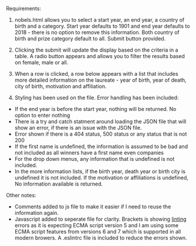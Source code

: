 Requirements:

1. nobels.html allows you to select a start year, an end year, a country of birth and a category. Start year defaults to 1901 and end year defaults to 2018 - there is no option to remove this information. Both country of birth and prize category default to all. Submit button provided.

2. Clicking the submit will update the display based on the criteria in a table. A radio button appears and allows you to filter the results based on female, male or all.

3. When a row is clicked, a row below appears with a list that includes more detailed information on the laureate - year of birth, year of death, city of birth, motivation and affiliation.

4. Styling has been used on the file. Error handling has been included:

  * If the end year is before the start year, nothing will be returned. No option to enter nothing
  * There is a try and catch statment around loading the JSON file that will show an error, if there is an issue with the JSON file. 
  * Error shown if there is a 404 status, 500 status or any status that is not 200
  * If the first name is undefined, the information is assumed to be bad and not included as all winners have a first name even companies
  * For the drop down menus, any information that is undefined is not included.
  * In the more information lists, if the birth year, death year or birth city is undefined it is not included. If the motivation or affiliations is undefined, No information available is returned.
  
Other notes:

  * Comments added to js file to make it easier if I need to reuse the information again.
  * Javascript added to seperate file for clarity. Brackets is showing [linting](https://en.wikipedia.org/wiki/Lint_%28software%29) errors as it is expecting ECMA script version 5 and I am using some ECMA script features from versions 6 and 7 which is supported in all modern browers. A .eslintrc file is included to reduce the errors shown.